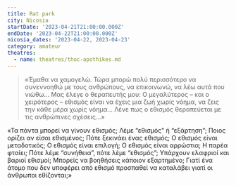 ```yaml
---
title: Rat park
city: Nicosia
startDate: '2023-04-21T21:00:00.000Z'
endDate: '2023-04-22T21:00:00.000Z'
nicosia_dates: '2023-04-22, 2023-04-23'
category: amateur
theatres:
  - name: theatres/thoc-apothikes.md
---
```


> «Έμαθα να χαμογελώ. Τώρα μπορώ πολύ περισσότερο να συνεννοηθώ με τους ανθρώπους,
> να επικοινωνώ, να λέω αυτά που νιώθω... Μας έλεγε ο θεραπευτής μου: Ο μεγαλύτερος – και ο χειρότερος – εθισμός είναι να έχεις μια ζωή χωρίς νόημα, να ζεις την κάθε μέρα χωρίς νόημα... Λένε πως ο εθισμός θεραπεύεται με τις ανθρώπινες σχέσεις...»

«Τα πάντα μπορεί να γίνουν εθισμός; Λέμε “εθισμός” ή “εξάρτηση”; Ποιος ορίζει αν είσαι εθισμένος; Πότε ξεκινάει ένας εθισμός; Ο εθισμός είναι μεταδοτικός; Ο εθισμός είναι επιλογή; Ο εθισμός είναι αρρώστια; Η παρέα φταίει; Πότε λέμε “συνήθεια”, πότε λέμε “εθισμός”; Υπάρχουν ελαφριοί και βαριοί εθισμοί; Μπορείς να βοηθήσεις κάποιον εξαρτημένο; Γιατί ένα άτομο που δεν υποφέρει από εθισμό προσπαθεί να καταλάβει γιατί οι άνθρωποι εθίζονται;»
